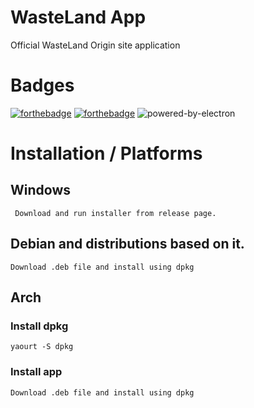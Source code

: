 # WasteLand App
 Official WasteLand Origin site application
 
# Badges
[![forthebadge](https://forthebadge.com/images/badges/uses-js.svg)](https://forthebadge.com)
[![forthebadge](https://forthebadge.com/images/badges/0-percent-optimized.svg)](https://forthebadge.com)
![powered-by-electron](https://user-images.githubusercontent.com/76490476/176037702-795eee46-7be2-4be8-8ddd-0190c130e9f1.svg)

# Installation / Platforms
## Windows
```
 Download and run installer from release page.
```

## Debian and distributions based on it.

```Download .deb file and install using dpkg```

## Arch
### Install dpkg
```yaourt -S dpkg```
### Install app
```Download .deb file and install using dpkg```
